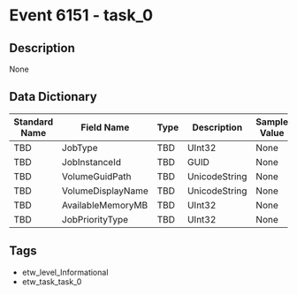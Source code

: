 # Event 6151 - task_0

## Description
None

## Data Dictionary
|Standard Name|Field Name|Type|Description|Sample Value|
|---|---|---|---|---|
|TBD|JobType|TBD|UInt32|None|None|
|TBD|JobInstanceId|TBD|GUID|None|None|
|TBD|VolumeGuidPath|TBD|UnicodeString|None|None|
|TBD|VolumeDisplayName|TBD|UnicodeString|None|None|
|TBD|AvailableMemoryMB|TBD|UInt32|None|None|
|TBD|JobPriorityType|TBD|UInt32|None|None|

## Tags
* etw_level_Informational
* etw_task_task_0